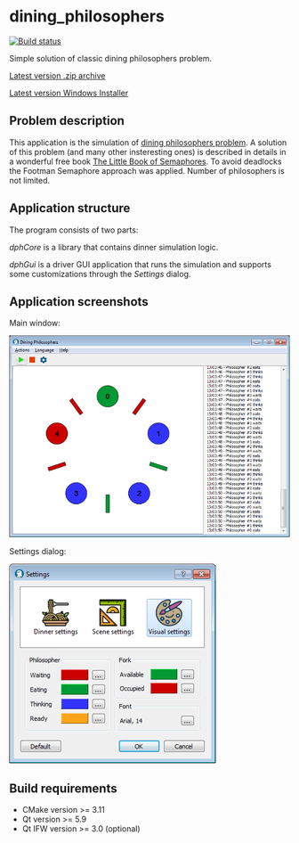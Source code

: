 # dining_philosophers

[![Build status](https://ci.appveyor.com/api/projects/status/vqxf2tauhe7717rp?svg=true)](https://ci.appveyor.com/project/ivzhuravlev/dining-philosophers)

Simple solution of classic dining philosophers problem.

[Latest version .zip archive](https://github.com/ivzhuravlev/dining_philosophers/blob/master/installer/DiningPhilosophers-1.0.1-win32.zip)

[Latest version Windows Installer](https://github.com/ivzhuravlev/dining_philosophers/blob/master/installer/DiningPhilosophers-1.0.1-win32.exe)

## Problem description
This application is the simulation of [dining philosophers problem](https://en.wikipedia.org/wiki/Dining_philosophers_problem). A solution of this problem (and many other insteresting ones) is described in details in a wonderful free book [The Little Book of Semaphores](http://greenteapress.com/wp/semaphores/). To avoid deadlocks the Footman Semaphore approach was applied. Number of philosophers is not limited.

## Application structure
The program consists of two parts:

*dphCore* is a library that contains dinner simulation logic.

*dphGui* is a driver GUI application that runs the simulation and supports some customizations through the *Settings* dialog. 

## Application screenshots
Main window:

![main window](https://github.com/ivzhuravlev/dining_philosophers/blob/master/screenshots/main_window.png "Main window")

Settings dialog:

![settings dialog](https://github.com/ivzhuravlev/dining_philosophers/blob/master/screenshots/settings.png "Settings dialog")

## Build requirements
- CMake version >= 3.11
- Qt version >= 5.9
- Qt IFW version >= 3.0 (optional)
